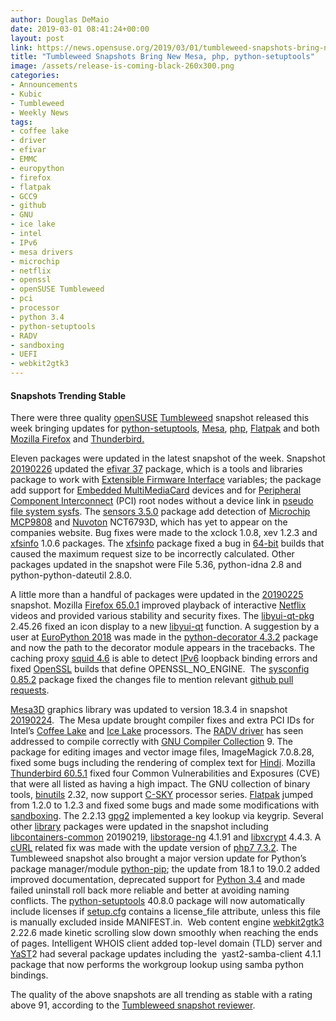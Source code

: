 ```yaml
---
author: Douglas DeMaio
date: 2019-03-01 08:41:24+00:00
layout: post
link: https://news.opensuse.org/2019/03/01/tumbleweed-snapshots-bring-new-mesa-php-python-setuptools/
title: "Tumbleweed Snapshots Bring New Mesa, php, python-setuptools"
image: /assets/release-is-coming-black-260x300.png
categories:
- Announcements
- Kubic
- Tumbleweed
- Weekly News
tags:
- coffee lake
- driver
- efivar
- EMMC
- europython
- firefox
- flatpak
- GCC9
- github
- GNU
- ice lake
- intel
- IPv6
- mesa drivers
- microchip
- netflix
- openssl
- openSUSE Tumbleweed
- pci
- processor
- python 3.4
- python-setuptools
- RADV
- sandboxing
- UEFI
- webkit2gtk3
---
```



#### Snapshots Trending Stable

There were three quality [openSUSE](https://www.opensuse.org/) [Tumbleweed](https://en.opensuse.org/Portal:Tumbleweed) snapshot released this week bringing updates for [python-setuptools](https://pypi.org/project/setuptools/), [Mesa](https://www.mesa3d.org/), [php](http://www.php.net/), [Flatpak](https://flatpak.org/) and both [Mozilla Firefox](https://www.mozilla.org/en-US/firefox/new/) and [Thunderbird.](https://www.thunderbird.net/)

Eleven packages were updated in the latest snapshot of the week. Snapshot [20190226](https://lists.opensuse.org/opensuse-factory/2019-02/msg00596.html) updated the [efivar 37](https://github.com/rhboot/efivar/releases) package, which is a tools and libraries package to work with [Extensible Firmware Interface](https://en.wikipedia.org/wiki/Unified_Extensible_Firmware_Interface) variables; the package add support for [Embedded MultiMediaCard](https://en.wikipedia.org/wiki/MultiMediaCard) devices and for [Peripheral Component Interconnect](https://en.wikipedia.org/wiki/Conventional_PCI) (PCI) root nodes without a device link in [pseudo file system sysfs](https://en.wikipedia.org/wiki/Sysfs). The [sensors 3.5.0](https://github.com/lm-sensors/lm-sensors/blob/master/CHANGES) package add detection of [Microchip MCP9808](https://www.microchip.com/datasheet/MCP9808) and [Nuvoton](https://www.nuvoton.com) NCT6793D, which has yet to appear on the companies website. Bug fixes were made to the xclock 1.0.8, xev 1.2.3 and [xfsinfo](https://www.x.org/archive/X11R7.6/doc/man/man1/xfsinfo.1.xhtml) 1.0.6 packages. The [xfsinfo](https://www.x.org/archive/X11R7.6/doc/man/man1/xfsinfo.1.xhtml) package fixed a bug in [64-bit](https://en.wikipedia.org/wiki/64-bit_computing) builds that caused the maximum request size to be incorrectly calculated. Other packages updated in the snapshot were File 5.36, python-idna 2.8 and python-python-dateutil 2.8.0.

A little more than a handful of packages were updated in the [20190225](https://lists.opensuse.org/opensuse-factory/2019-02/msg00585.html) snapshot. Mozilla [Firefox 65.0.1](https://www.mozilla.org/en-US/firefox/65.0.1/releasenotes/) improved playback of interactive [Netflix](https://www.netflix.com/) videos and provided various stability and security fixes. The [libyui-qt-pkg](https://github.com/libyui/libyui-qt-pkg) 2.45.26 fixed an icon display to a new [libyui-qt](https://github.com/libyui/libyui-qt) function. A suggestion by a user at [EuroPython 2018](https://ep2018.europython.eu/) was made in the [python-decorator 4.3.2](https://www.python-course.eu/python3_decorators.php) package and now the path to the decorator module appears in the tracebacks. The caching proxy [squid 4.6](http://www.squid-cache.org/) is able to detect [IPv6](https://en.wikipedia.org/wiki/IPv6) loopback binding errors and fixed [OpenSSL](https://www.openssl.org/) builds that define OPENSSL_NO_ENGINE.  The [sysconfig 0.85.2](https://github.com/openSUSE/sysconfig/releases) package fixed the changes file to mention relevant [github pull requests](https://help.github.com/en/articles/about-pull-requests).<!-- more -->

[Mesa3D](https://www.mesa3d.org/) graphics library was updated to version 18.3.4 in snapshot [20190224](https://lists.opensuse.org/opensuse-factory/2019-02/msg00577.html).  The Mesa update brought compiler fixes and extra PCI IDs for Intel’s [Coffee Lake](https://en.wikipedia.org/wiki/Coffee_Lake) and [Ice Lake](https://en.wikipedia.org/wiki/Ice_Lake_(microarchitecture)) processors. The [RADV driver](https://github.com/airlied/mesa/tree/semi-interesting/src/amd/vulkan) has seen addressed to compile correctly with [GNU Compiler Collection](https://gcc.gnu.org/) 9. The package for editing images and vector image files, ImageMagick 7.0.8.28, fixed some bugs including the rendering of complex text for [Hindi](https://en.wikipedia.org/wiki/Hindi). Mozilla [Thunderbird 60.5.1](https://www.thunderbird.net/en-US/thunderbird/60.5.1/releasenotes/) fixed four Common Vulnerabilities and Exposures (CVE) that were all listed as having a high impact. The GNU collection of binary tools, [binutils](https://ftp.gnu.org/gnu/binutils/) 2.32, now support [C-SKY](http://en.c-sky.com/) processor series. [Flatpak](https://flatpak.org/) jumped from 1.2.0 to 1.2.3 and fixed some bugs and made some modifications with [sandboxing](https://en.wikipedia.org/wiki/Sandbox_(computer_security)). The 2.2.13 [gpg2](https://linux.die.net/man/1/gpg2) implemented a key lookup via keygrip. Several other [library](https://en.wikipedia.org/wiki/Library_(computing)) packages were updated in the snapshot including [libcontainers-common](https://pkgs.org/download/libcontainers-common) 20190219, [libstorage-ng](https://github.com/openSUSE/libstorage-ng) 4.1.91 and [libxcrypt](https://fedoraproject.org/wiki/Changes/Replace_glibc_libcrypt_with_libxcrypt) 4.4.3. A [cURL](https://en.wikipedia.org/wiki/CURL) related fix was made with the update version of [php7 7.3.2](http://php.net/ChangeLog-7.php#7.3.2). The Tumbleweed snapshot also brought a major version update for Python’s package manager/module [python-pip](https://www.w3schools.com/python/python_pip.asp); the update from 18.1 to 19.0.2 added improved documentation, deprecated support for [Python 3.4](https://www.python.org/download/releases/3.4.0/) and made failed uninstall roll back more reliable and better at avoiding naming conflicts. The [python-setuptools](https://pypi.org/project/setuptools/) 40.8.0 package will now automatically include licenses if [setup.cfg](https://docs.python.org/3/distutils/configfile.html) contains a license_file attribute, unless this file is manually excluded inside MANIFEST.in.  Web content engine [webkit2gtk3](https://webkitgtk.org/) 2.22.6 made kinetic scrolling slow down smoothly when reaching the ends of pages. Intelligent WHOIS client added top-level domain (TLD) server and [YaST](http://yast.opensuse.org/)2 had several package updates including the  yast2-samba-client 4.1.1 package that now performs the workgroup lookup using samba python bindings.

The quality of the above snapshots are all trending as stable with a rating above 91, according to the [Tumbleweed snapshot reviewer](http://review.tumbleweed.boombatower.com/).		
